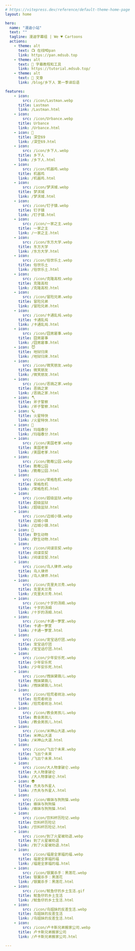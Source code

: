 ```yaml
---
# https://vitepress.dev/reference/default-theme-home-page
layout: home

hero:
  name: "漫迪小站"
  text: ""
  tagline: 漫迪字幕组 | We ♥️ Cartoons
  actions:
    - theme: alt
      text: 📺 在线MDpan
      link: https://pan.mdsub.top
    - theme: alt
      text: 🧰 字幕教程和工具
      link: https://tutorial.mdsub.top/
    - theme: alt
      text: 📒 文章
      link: /blog/乡下人 第一季译后语

features:
    - icon: 
        src: /icon/Lastman.webp
      title: Lastman
      link: /Lastman.html
    - icon: 
        src: /icon/Urbance.webp
      title: Urbance
      link: /Urbance.html
    - icon: 🐨
      title: 深空69
      link: /深空69.html
    - icon: 
        src: /icon/乡下人.webp
      title: 乡下人
      link: /乡下人.html
    - icon: 
        src: /icon/机器鸡.webp
      title: 机器鸡
      link: /机器鸡.html
    - icon: 
        src: /icon/梦滨城.webp
      title: 梦滨城
      link: /梦滨城.html
    - icon: 
        src: /icon/钉子镇.webp
      title: 钉子镇
      link: /钉子镇.html
    - icon: 
        src: /icon/一家之主.webp
      title: 一家之主
      link: /一家之主.html
    - icon: 
        src: /icon/东方大学.webp
      title: 东方大学
      link: /东方大学.html
    - icon: 
        src: /icon/俗世乐土.webp
      title: 俗世乐土
      link: /俗世乐土.html
    - icon: 
        src: /icon/克隆高校.webp
      title: 克隆高校
      link: /克隆高校.html
    - icon: 
        src: /icon/冒险兄弟.webp
      title: 冒险兄弟
      link: /冒险兄弟.html
    - icon: 
        src: /icon/卡通乱炖.webp
      title: 卡通乱炖
      link: /卡通乱炖.html
    - icon: 
        src: /icon/囧男窘事.webp
      title: 囧男窘事
      link: /囧男窘事.html
    - icon: 😈
      title: 地狱归来
      link: /地狱归来.html
    - icon: 
        src: /icon/微笑朋友.webp
      title: 微笑朋友
      link: /微笑朋友.html
    - icon: 
        src: /icon/恶搞之家.webp
      title: 恶搞之家
      link: /恶搞之家.html
    - icon: 🪓
      title: 斧子警察
      link: /斧子警察.html
    - icon: 🪐
      title: 火星特快
      link: /火星特快.html
    - icon: 💎
      title: 玛瑙春分
      link: /玛瑙春分.html
    - icon: 
        src: /icon/美国老爹.webp
      title: 美国老爹
      link: /美国老爹.html
    - icon: 
        src: /icon/脆莓公园.webp
      title: 脆莓公园
      link: /脆莓公园.html
    - icon: 
        src: /icon/荣格危机.webp
      title: 荣格危机
      link: /荣格危机.html
    - icon: 
        src: /icon/超级监狱.webp
      title: 超级监狱
      link: /超级监狱.html
    - icon: 
        src: /icon/边城小镇.webp
      title: 边城小镇
      link: /边城小镇.html
    - icon: 🐬
      title: 野生动物
      link: /野生动物.html
    - icon: 
        src: /icon/间谍亚契.webp
      title: 间谍亚契
      link: /间谍亚契.html
    - icon: 
        src: /icon/鸟人律师.webp
      title: 鸟人律师
      link: /鸟人律师.html
    - icon: 
        src: /icon/克里夫兰秀.webp
      title: 克里夫兰秀
      link: /克里夫兰秀.html
    - icon: 
        src: /icon/十岁的汤姆.webp
      title: 十岁的汤姆
      link: /十岁的汤姆.html
    - icon: 
        src: /icon/卡通一箩筐.webp
      title: 卡通一箩筐
      link: /卡通一箩筐.html
    - icon: 
        src: /icon/宠宝话疗团.webp
      title: 宠宝话疗团
      link: /宠宝话疗团.html
    - icon: 
        src: /icon/少年安乐死.webp
      title: 少年安乐死
      link: /少年安乐死.html
    - icon: 
        src: /icon/拽妹黛薇儿.webp
      title: 拽妹黛薇儿
      link: /拽妹黛薇儿.html
    - icon: 
        src: /icon/拾荒者统治.webp
      title: 拾荒者统治
      link: /拾荒者统治.html
    - icon: 
        src: /icon/教会男孩儿.webp
      title: 教会男孩儿
      link: /教会男孩儿.html
    - icon: 
        src: /icon/米神山大道.webp
      title: 米神山大道
      link: /米神山大道.html
    - icon: 
        src: /icon/飞出个未来.webp
      title: 飞出个未来
      link: /飞出个未来.html
    - icon: 
        src: /icon/大人物拿破仑.webp
      title: 大人物拿破仑
      link: /大人物拿破仑.html
    - icon: 👽
      title: 杰夫与外星人
      link: /杰夫与外星人.html
    - icon: 
        src: /icon/蜂妹与狗狗猫.webp
      title: 蜂妹与狗狗猫
      link: /蜂妹与狗狗猫.html
    - icon: 
        src: /icon/饮料杯历险记.webp
      title: 饮料杯历险记
      link: /饮料杯历险记.html
    - icon: 
        src: /icon/到了火星被劝退.webp
      title: 到了火星被劝退
      link: /到了火星被劝退.html
    - icon: 
        src: /icon/福是全家福的福.webp
      title: 福是全家福的福
      link: /福是全家福的福.html
    - icon: 
        src: /icon/银翼杀手：黑莲花.webp
      title: 银翼杀手：黑莲花
      link: /银翼杀手：黑莲花.html
    - icon: 
        src: /icon/鱿鱼仔的乡土生活.gif
      title: 鱿鱼仔的乡土生活
      link: /鱿鱼仔的乡土生活.html
    - icon: 
        src: /icon/鸟姐妹的反差生活.webp
      title: 鸟姐妹的反差生活
      link: /鸟姐妹的反差生活.html
    - icon: 
        src: /icon/卢卡斯兄弟搬家公司.webp
      title: 卢卡斯兄弟搬家公司
      link: /卢卡斯兄弟搬家公司.html

---
```

